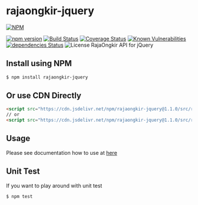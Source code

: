 # rajaongkir-jquery
[![NPM](https://nodei.co/npm/rajaongkir-jquery.png?downloads=true&downloadRank=true&stars=true)](https://nodei.co/npm/rajaongkir-jquery/)  
  
[![npm version](https://img.shields.io/npm/v/rajaongkir-jquery.svg?style=flat-square)](https://www.npmjs.org/package/rajaongkir-jquery)
[![Build Status](https://travis-ci.org/aalfiann/rajaongkir-jquery.svg?branch=master)](https://travis-ci.org/aalfiann/rajaongkir-jquery)
[![Coverage Status](https://coveralls.io/repos/github/aalfiann/rajaongkir-jquery/badge.svg?branch=master)](https://coveralls.io/github/aalfiann/rajaongkir-jquery?branch=master)
[![Known Vulnerabilities](https://snyk.io//test/github/aalfiann/rajaongkir-jquery/badge.svg?targetFile=package.json)](https://snyk.io//test/github/aalfiann/rajaongkir-jquery?targetFile=package.json)
[![dependencies Status](https://david-dm.org/aalfiann/rajaongkir-jquery/status.svg)](https://david-dm.org/aalfiann/rajaongkir-jquery)
![License](https://img.shields.io/npm/l/rajaongkir-jquery)
RajaOngkir API for jQuery

## Install using NPM
```bash
$ npm install rajaongkir-jquery
```

## Or use CDN Directly
```html
<script src="https://cdn.jsdelivr.net/npm/rajaongkir-jquery@1.1.0/src/rajaongkir.js"></script>
// or
<script src="https://cdn.jsdelivr.net/npm/rajaongkir-jquery@1.1.0/src/rajaongkir.min.js"></script>
```

## Usage
Please see documentation how to use at [here](https://github.com/aalfiann/rajaongkir-jquery/wiki)

## Unit Test
If you want to play around with unit test
```bash
$ npm test
```